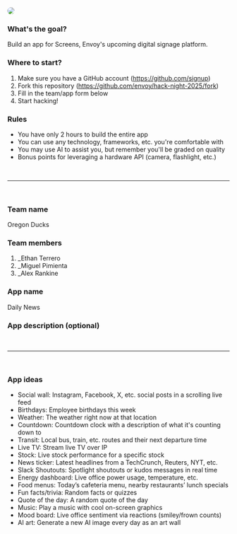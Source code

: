 <img src="./_assets/banner.png" style="border-radius: 10px" />

### What's the goal?

Build an app for Screens, Envoy's upcoming digital signage platform.

### Where to start?

1. Make sure you have a GitHub account (https://github.com/signup)
2. Fork this repository (https://github.com/envoy/hack-night-2025/fork)
3. Fill in the team/app form below
4. Start hacking!

### Rules

- You have only 2 hours to build the entire app
- You can use any technology, frameworks, etc. you're comfortable with
- You may use AI to assist you, but remember you'll be graded on quality
- Bonus points for leveraging a hardware API (camera, flashlight, etc.)

<br/>

---

<br/>

### Team name

Oregon Ducks

### Team members

1. \_Ethan Terrero
2. \_Miguel Pimienta 
3. \_Alex Rankine

### App name

Daily News

### App description (optional)

<!-- App description -->

<br/>

---

<br/>

### App ideas

- Social wall: Instagram, Facebook, X, etc. social posts in a scrolling live feed
- Birthdays: Employee birthdays this week
- Weather: The weather right now at that location
- Countdown: Countdown clock with a description of what it's counting down to
- Transit: Local bus, train, etc. routes and their next departure time
- Live TV: Stream live TV over IP
- Stock: Live stock performance for a specific stock
- News ticker: Latest headlines from a TechCrunch, Reuters, NYT, etc.
- Slack Shoutouts: Spotlight shoutouts or kudos messages in real time
- Energy dashboard: Live office power usage, temperature, etc.
- Food menus: Today’s cafeteria menu, nearby restaurants’ lunch specials
- Fun facts/trivia: Random facts or quizzes
- Quote of the day: A random quote of the day
- Music: Play a music with cool on-screen graphics
- Mood board: Live office sentiment via reactions (smiley/frown counts)
- AI art: Generate a new AI image every day as an art wall
